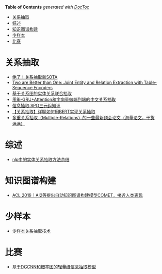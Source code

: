 <!-- START doctoc generated TOC please keep comment here to allow auto update -->
<!-- DON'T EDIT THIS SECTION, INSTEAD RE-RUN doctoc TO UPDATE -->
**Table of Contents**  *generated with [DocToc](https://github.com/thlorenz/doctoc)*

- [关系抽取](#关系抽取)
- [综述](#综述)
- [知识图谱构建](#知识图谱构建)
- [少样本](#少样本)
- [比赛](#比赛)

<!-- END doctoc generated TOC please keep comment here to allow auto update -->


# 关系抽取

- [绝了！关系抽取新SOTA](https://mp.weixin.qq.com/s/02JaIPIc3VJh0tIooZx4iQ)
- [Two are Better than One: Joint Entity and Relation Extraction with Table-Sequence Encoders](https://blog.csdn.net/qq_44166805/article/details/120003606)
- [基于关系图的实体关系联合抽取](https://mp.weixin.qq.com/s?__biz=MzI3ODgwODA2MA==&mid=2247491439&idx=2&sn=3d0c54f68f33067ee6d81da3ffb92cf4&chksm=eb500bfcdc2782eaca83da8bf65eaed7de19a12bae4d7c6bef631666f2532e314edfaa3c8df8&mpshare=1&scene=24&srcid=073120vHpVYa7QqTDluwEj48&sharer_sharetime=1596189919194&sharer_shareid=9d627645afe156ff11b0a8519d982bcd&exportkey=A1HF0o2K06S%2BaIUaV%2BYaa%2FA%3D&pass_ticket=IL%2BeHRprAt5yAlLjjC250jaLkeHDOYyDyV4vRbYX%2F0r7c3KJ%2FwPqrBhOiTesV9Z9&wx_header=0#rd)
- [用Bi-GRU+Attention和字向量做端到端的中文关系抽取](https://mp.weixin.qq.com/s?__biz=MzA4MTk3ODI2OA==&mid=2650344186&idx=1&sn=ecbfde67368aab6e31cc54e90e915bd5&chksm=87811c09b0f6951f119821276d6a70547c35ddb74b8185307838bdc6e5ba0ec5773a27e96bc0&scene=0&xtrack=1&pass_ticket=5l2GTJoNs3UnPjzRsDzXqTZBP6%2Btylp4BwIFxk3aFUwONC5l8MJz3gdjYHCbXS%2FH#rd)
- [信息抽取:SPO三元组知识](https://mp.weixin.qq.com/s?__biz=MzA4MTk3ODI2OA==&mid=2650344413&idx=1&sn=83507a95df79d1dfa53f713335a98fb2&chksm=87811d2eb0f69438e91664d5d0ddd0af9a139f019bd91df14120ca07e522b3bf76f0d1205520&scene=0&xtrack=1&pass_ticket=5l2GTJoNs3UnPjzRsDzXqTZBP6%2Btylp4BwIFxk3aFUwONC5l8MJz3gdjYHCbXS%2FH#rd)
- [【关系抽取】详聊如何用BERT实现关系抽取](https://mp.weixin.qq.com/s?__biz=MzI3ODgwODA2MA==&mid=2247488385&idx=4&sn=a40c5325a5f172538c331890b02d3311&chksm=eb500712dc278e044568a0948f81a3f037bdcfdc6bee6dd6fe011f555da8005fc9c050be899f&scene=0&xtrack=1&exportkey=A1pxXM73qu0iN6ndfzzgkCE%3D&pass_ticket=peaJqRABUyiyXUkxShtHPoJ7onMoJTA4OFYeMuNaXmdNKq47G0x8XJEm7afGdVcX#rd)
- [多重关系抽取（Multiple-Relations）的一些最新顶会论文（海量论文，干货满满）](https://blog.csdn.net/qq_38556984/article/details/108919866)


# 综述
- [nlp中的实体关系抽取方法总结](https://zhuanlan.zhihu.com/p/77868938)


# 知识图谱构建
- [ACL 2019｜AI2等提出自动知识图谱构建模型COMET，接近人类表现](https://baijiahao.baidu.com/s?id=1638379023530540255&wfr=spider&for=pc)


# 少样本
- [少样本关系抽取技术](https://zhuanlan.zhihu.com/p/159438322)


# 比赛
- [基于DGCNN和概率图的轻量级信息抽取模型](https://mp.weixin.qq.com/s?__biz=MzIwMTc4ODE0Mw%3D%3D&chksm=96ea2765a19dae73aba525fe86f83bb8c107c063935fe13decabd899ef6231345c0d7215b4bf&idx=1&mid=2247497957&scene=21&sn=cddcc805514a71a5d5e4cd95139900f5#wechat_redirect)
